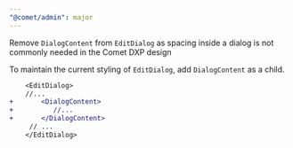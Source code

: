 ```yaml
---
"@comet/admin": major
---
```


Remove `DialogContent` from `EditDialog` as spacing inside a dialog is not commonly needed in the Comet DXP design

To maintain the current styling of `EditDialog`, add `DialogContent` as a child.

```diff
    <EditDialog>
    //...
+       <DialogContent>
+          //...
+       </DialogContent>
     // ...
    </EditDialog>
```
